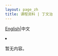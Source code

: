 ```yaml
---
layout: page_zh
title: 课程资料 | 丁文治
---
```


<h1 hidden>课程资料 \| 丁文治</h1>

[English](./teaching.html)\|中文

<li class="posts-labelgroup2"></li>

暂无内容。